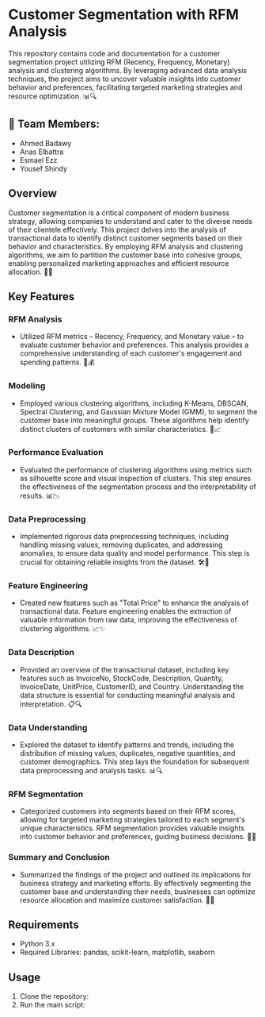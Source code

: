 # Customer Segmentation with RFM Analysis

This repository contains code and documentation for a customer segmentation project utilizing RFM (Recency, Frequency, Monetary) analysis and clustering algorithms. By leveraging advanced data analysis techniques, the project aims to uncover valuable insights into customer behavior and preferences, facilitating targeted marketing strategies and resource optimization. 📊🔍

## 👥 Team Members: 
- Ahmed Badawy
- Anas Elbattra
- Esmael Ezz
- Yousef Shindy

## Overview

Customer segmentation is a critical component of modern business strategy, allowing companies to understand and cater to the diverse needs of their clientele effectively. This project delves into the analysis of transactional data to identify distinct customer segments based on their behavior and characteristics. By employing RFM analysis and clustering algorithms, we aim to partition the customer base into cohesive groups, enabling personalized marketing approaches and efficient resource allocation. 💼💡

## Key Features

### RFM Analysis

- Utilized RFM metrics – Recency, Frequency, and Monetary value – to evaluate customer behavior and preferences. This analysis provides a comprehensive understanding of each customer's engagement and spending patterns. 📅💰

### Modeling

- Employed various clustering algorithms, including K-Means, DBSCAN, Spectral Clustering, and Gaussian Mixture Model (GMM), to segment the customer base into meaningful groups. These algorithms help identify distinct clusters of customers with similar characteristics. 🤖📈

### Performance Evaluation

- Evaluated the performance of clustering algorithms using metrics such as silhouette score and visual inspection of clusters. This step ensures the effectiveness of the segmentation process and the interpretability of results. 📊📉

### Data Preprocessing

- Implemented rigorous data preprocessing techniques, including handling missing values, removing duplicates, and addressing anomalies, to ensure data quality and model performance. This step is crucial for obtaining reliable insights from the dataset. 🛠️🧹

### Feature Engineering

- Created new features such as "Total Price" to enhance the analysis of transactional data. Feature engineering enables the extraction of valuable information from raw data, improving the effectiveness of clustering algorithms. 📈✨

### Data Description

- Provided an overview of the transactional dataset, including key features such as InvoiceNo, StockCode, Description, Quantity, InvoiceDate, UnitPrice, CustomerID, and Country. Understanding the data structure is essential for conducting meaningful analysis and interpretation. 📋🔍

### Data Understanding

- Explored the dataset to identify patterns and trends, including the distribution of missing values, duplicates, negative quantities, and customer demographics. This step lays the foundation for subsequent data preprocessing and analysis tasks. 📊🔍

### RFM Segmentation

- Categorized customers into segments based on their RFM scores, allowing for targeted marketing strategies tailored to each segment's unique characteristics. RFM segmentation provides valuable insights into customer behavior and preferences, guiding business decisions. 🎯👥

### Summary and Conclusion

- Summarized the findings of the project and outlined its implications for business strategy and marketing efforts. By effectively segmenting the customer base and understanding their needs, businesses can optimize resource allocation and maximize customer satisfaction. 📝🚀

## Requirements

- Python 3.x
- Required Libraries: pandas, scikit-learn, matplotlib, seaborn

## Usage

1. Clone the repository:
2. Run the main script:
 
